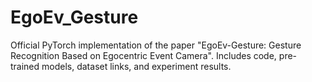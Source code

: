 # EgoEv_Gesture
Official PyTorch implementation of the paper "EgoEv-Gesture: Gesture Recognition Based on Egocentric Event Camera". Includes code, pre-trained models, dataset links, and experiment results.
